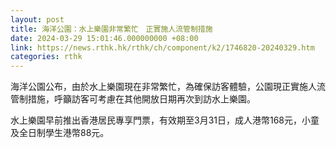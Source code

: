 ```yaml
---
layout: post
title: 海洋公園：水上樂園非常繁忙　正實施人流管制措施
date: 2024-03-29 15:01:46.000000000 +08:00
link: https://news.rthk.hk/rthk/ch/component/k2/1746820-20240329.htm
categories: rthk
---
```


海洋公園公布，由於水上樂園現在非常繁忙，為確保訪客體驗，公園現正實施人流管制措施，呼籲訪客可考慮在其他開放日期再次到訪水上樂園。

水上樂園早前推出香港居民專享門票，有效期至3月31日，成人港幣168元，小童及全日制學生港幣88元。
